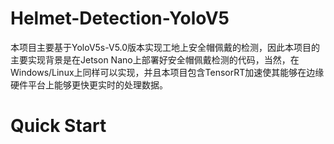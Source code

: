 # Helmet-Detection-YoloV5
本项目主要基于YoloV5s-V5.0版本实现工地上安全帽佩戴的检测，因此本项目的主要实现背景是在Jetson Nano上部署好安全帽佩戴检测的代码，当然，在Windows/Linux上同样可以实现，并且本项目包含TensorRT加速使其能够在边缘硬件平台上能够更快更实时的处理数据。

# Quick Start